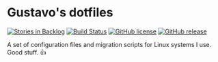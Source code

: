 Gustavo's dotfiles
==================

[![Stories in Backlog](https://img.shields.io/github/issues-raw/gustavosotnas/dotfiles.svg?label=backlog)](https://waffle.io/gustavosotnas/dotfiles)
[![Build Status](https://travis-ci.org/gustavosotnas/dotfiles.svg?branch=master)](https://travis-ci.org/gustavosotnas/dotfiles)
[![GitHub license](https://img.shields.io/github/license/gustavosotnas/dotfiles.svg)](https://github.com/gustavosotnas/dotfiles/blob/master/LICENSE)
[![GitHub release](https://img.shields.io/github/release/gustavosotnas/dotfiles.svg)](https://github.com/gustavosotnas/avd-launcher/releases/latest)

A set of configuration files and migration scripts for Linux systems I use. Good stuff. :+1:
